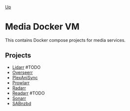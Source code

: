 [Up](../README.md)

# Media Docker VM

This contains Docker compose projects for media services.

## Projects

- [Lidarr](./lidarr/README.md) #TODO
- [Overseerr](./overseerr/README.md)
- [PlexAniSync](./plexanisync/README.md)
- [Prowlarr](./prowlarr/README.md)
- [Radarr](./radarr/README.md)
- [Readarr](./readarr/README.md) #TODO
- [Sonarr](./sonarr/README.md)
- [SABnzbd](./sabnzbd/README.md)
